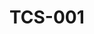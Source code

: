 # TCS-001



<div>

<figure><img src="https://rider-card.com/images/cardlist/card/TCS-001.png" alt=""><figcaption></figcaption></figure>

 

<figure><img src="https://rider-card.com/images/cardlist/card/TCS-002.png" alt=""><figcaption></figcaption></figure>

 

<figure><img src="https://rider-card.com/images/cardlist/card/TCS-003.png" alt=""><figcaption></figcaption></figure>

 

<figure><img src="https://rider-card.com/images/cardlist/card/TCS-004.png" alt=""><figcaption></figcaption></figure>

 

<figure><img src="https://rider-card.com/images/cardlist/card/TCS-005.png" alt=""><figcaption></figcaption></figure>

 

<figure><img src="https://rider-card.com/images/cardlist/card/TCS-006.png" alt=""><figcaption></figcaption></figure>

</div>
